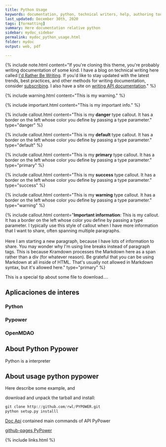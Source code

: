 ```yaml
---
title: Python Usage
keywords: documentation, python, technical writers, help, authoring tools, replacements
last_updated: December 30th, 2020
tags: [formatting]
summary: Here documentation relative python
sidebar: mydoc_sidebar
permalink: mydoc_python_usage.html
folder: mydoc
output: web, pdf

---
```


{% include note.html content="If you're cloning this theme, you're probably writing documentation of some kind. I have a blog on technical writing here called <a alt='technical writing blog' href='http://idratherbewriting.com'>I'd Rather Be Writing</a>. If you'd like to stay updated with the latest trends, best practices, and other methods for writing documentation, consider <a href='https://tinyletter.com/tomjoht'>subscribing</a>. I also have a site on <a href='http://idratherbewriting.com/learnapidoc'>writing API documentation</a>." %}

{% include warning.html content="This is my warning." %}

{% include important.html content="This is my important info." %}

{% include callout.html content="This is my **danger** type callout. It has a border on the left whose color you define by passing a type parameter." type="danger" %}

{% include callout.html content="This is my **default** type callout. It has a border on the left whose color you define by passing a type parameter." type="default" %}

{% include callout.html content="This is my **primary** type callout. It has a border on the left whose color you define by passing a type parameter." type="primary" %}

{% include callout.html content="This is my **success** type callout. It has a border on the left whose color you define by passing a type parameter." type="success" %}


{% include callout.html content="This is my **warning** type callout. It has a border on the left whose color you define by passing a type parameter." type="warning" %}

{% include callout.html content="**Important information**: This is my callout. It has a border on the left whose color you define by passing a type parameter. I typically use this style of callout when I have more information that I want to share, often spanning multiple paragraphs. <br/><br/>Here I am starting a new paragraph, because I have lots of information to share. You may wonder why I'm using line breaks instead of paragraph tags. This is because Kramdown processes the Markdown here as a span rather than a div (for whatever reason). Be grateful that you can be using Markdown at all inside of HTML. That's usually not allowed in Markdown syntax, but it's allowed here." type="primary" %}

<div class="alert alert-success" role="alert"><i class="fa fa-download fa-lg"></i> This is a special tip about some file to download....</div>


## Aplicaciones de interes
### Python

### Pypower

### OpenMDAO

## About Python Pypower

Python is a interpreter

## About usage python pypower

Here describe some example, and

download and unpack the tarball and install:

```python
git clone http://github.com/rwl/PYPOWER.git
python setup.py installl
```

[Doc Api](https://rwl.github.io/PYPOWER/api/) contained main commands of API PyPower

[github-pages PyPower](https://rwl.github.io/PYPOWER/usage.html#application-programming-interface)




{% include links.html %}
